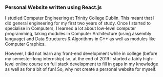 ### Personal Website written using React.js

I studied Computer Engineering at Trinity College Dublin. This meant that I did general engineering for my first two years of study.
Once I started to specialise in Computers, I learned a lot about low-level computer programming, taking modules in Computer Architecture (using assembly language) and Data Structures & Algorithms in C++ as well as modules like Computer Graphics.

However, I did not learn any front-end development while in college (before my semester-long internship) so, at the end of 2019 I started a fairly high-level online course on full stack development to fill in gaps in my knowledge as well as for a bit of fun! So, why not create a personal website for myself. 